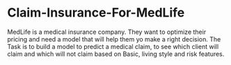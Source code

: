 # Claim-Insurance-For-MedLife
MedLife is a medical insurance company. They want to optimize their pricing and need a model that will help them yo make a right decision. The Task is to build a model to predict a medical claim, to see which client will claim and which will not claim based on Basic, living style and risk features. 
